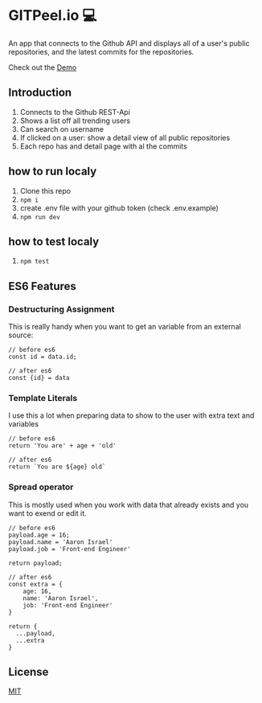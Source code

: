 # GITPeel.io 💻

An app that connects to the Github API and displays all of a user's public repositories, and the latest commits for the repositories.

Check out the [Demo](https://gitpeel-io.vercel.app/)

## Introduction

1. Connects to the Github REST-Api
2. Shows a list off all trending users
3. Can search on username
4. If clicked on a user: show a detail view of all public repositories
5. Each repo has and detail page with al the commits

## how to run localy

1. Clone this repo
2. `npm i`
3. create .env file with your github token (check .env.example)
4. `npm run dev`

## how to test localy

1. `npm test`

## ES6 Features

### Destructuring Assignment

This is really handy when you want to get an variable from an external source:

```
// before es6
const id = data.id;

// after es6
const {id} = data
```

### Template Literals

I use this a lot when preparing data to show to the user with extra text and variables

```
// before es6
return 'You are' + age + 'old'

// after es6
return `You are ${age} old`
```

### Spread operator

This is mostly used when you work with data that already exists and you want to exend or edit it.

```
// before es6
payload.age = 16;
payload.name = 'Aaron Israel'
payload.job = 'Front-end Engineer'

return payload;

// after es6
const extra = {
    age: 16,
    name: 'Aaron Israel',
    job: 'Front-end Engineer'
}

return {
  ...payload,
  ...extra
}
```

## License

[MIT](https://choosealicense.com/licenses/mit/)
